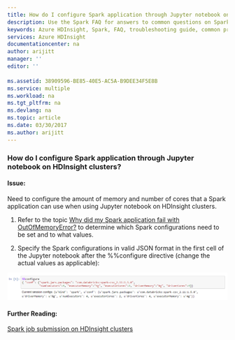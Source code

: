 ```yaml
---
title: How do I configure Spark application through Jupyter notebook on HDInsight clusters? | Microsoft Docs
description: Use the Spark FAQ for answers to common questions on Spark on Azure HDInsight platform.
keywords: Azure HDInsight, Spark, FAQ, troubleshooting guide, common problems, application configuration, jupyter notebook
services: Azure HDInsight
documentationcenter: na
author: arijitt
manager: ''
editor: ''

ms.assetid: 38909596-BE85-40E5-AC5A-B9DEE34F5E8B
ms.service: multiple
ms.workload: na
ms.tgt_pltfrm: na
ms.devlang: na
ms.topic: article
ms.date: 03/30/2017
ms.author: arijitt
---
```


### How do I configure Spark application through Jupyter notebook on HDInsight clusters?

#### Issue:

Need to configure the amount of memory and number of cores that a Spark application can use when using Jupyter notebook on HDInsight clusters. 

1. Refer to the topic [Why did my Spark application fail with OutOfMemoryError?](spark-application-failure-with-outofmemoryerror.md) to determine which Spark configurations need to be set and to what values.

2.  Specify the Spark configurations in valid JSON format in the first cell of the Jupyter notebook after the %%configure directive (change the actual values as applicable): 

![Alt text](media/spark-application-configuration-through-jupyter/add-configuration-cell.png)

#### Further Reading:

[Spark job submission on HDInsight clusters](https://blogs.msdn.microsoft.com/azuredatalake/2017/01/06/spark-job-submission-on-hdinsight-101/)
